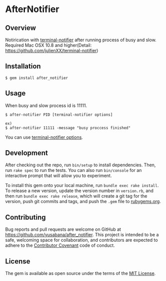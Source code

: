 # AfterNotifier

## Overview

Notirication with [terminal-notifier](https://github.com/julienXX/terminal-notifier) after running process of busy and slow.  
Required Mac OSX 10.8 and higher(Detail: https://github.com/julienXX/terminal-notifier)

## Installation

```
$ gem install after_notifier
```

## Usage

When busy and slow process id is 11111.

```
$ after-notifier PID [terminal-notifier options]

ex)
$ after-notifier 11111 -message "busy proccess finished"
```

You can use [terminal-notifier options](https://github.com/julienXX/terminal-notifier#options).

## Development

After checking out the repo, run `bin/setup` to install dependencies. Then, run `rake spec` to run the tests. You can also run `bin/console` for an interactive prompt that will allow you to experiment.

To install this gem onto your local machine, run `bundle exec rake install`. To release a new version, update the version number in `version.rb`, and then run `bundle exec rake release`, which will create a git tag for the version, push git commits and tags, and push the `.gem` file to [rubygems.org](https://rubygems.org).

## Contributing

Bug reports and pull requests are welcome on GitHub at https://github.com/yusabana/after_notifier. This project is intended to be a safe, welcoming space for collaboration, and contributors are expected to adhere to the [Contributor Covenant](http://contributor-covenant.org) code of conduct.


## License

The gem is available as open source under the terms of the [MIT License](http://opensource.org/licenses/MIT).
